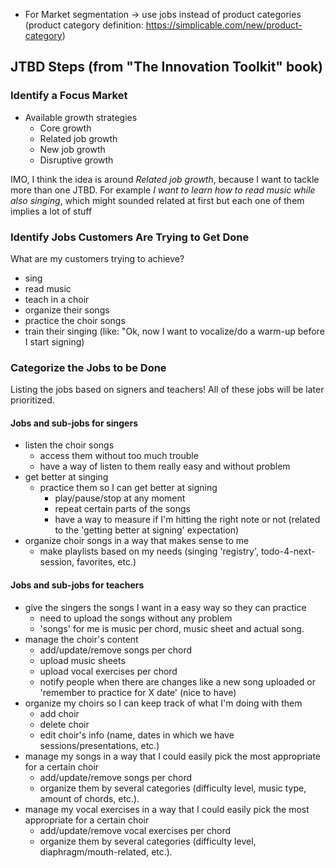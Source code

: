 * For Market segmentation -> use jobs instead of product categories (product category definition: https://simplicable.com/new/product-category)

## JTBD Steps (from "The Innovation Toolkit" book)

### Identify a Focus Market

* Available growth strategies
    * Core growth
    * Related job growth
    * New job growth
    * Disruptive growth

IMO, I think the idea is around _Related job growth_, because I want to tackle more than one JTBD. For example _I want to learn how to read music while also singing_, which might sounded related at first but each one of them implies a lot of stuff

### Identify Jobs Customers Are Trying to Get Done
What are my customers trying to achieve?
* sing
* read music
* teach in a choir
* organize their songs
* practice the choir songs
* train their singing (like: "Ok, now I want to vocalize/do a warm-up before I start signing)

### Categorize the Jobs to be Done
Listing the jobs based on signers and teachers!
All of these jobs will be later prioritized.

#### Jobs and sub-jobs for singers
* listen the choir songs
    * access them without too much trouble
    * have a way of listen to them really easy and without problem
* get better at singing
    * practice them so I can get better at signing
        * play/pause/stop at any moment
        * repeat certain parts of the songs
        * have a way to measure if I'm hitting the right note or not (related to the 'getting better at signing' expectation)
* organize choir songs in a way that makes sense to me
    * make playlists based on my needs (singing 'registry', todo-4-next-session, favorites, etc.)

#### Jobs and sub-jobs for teachers
* give the singers the songs I want in a easy way so they can practice
    * need to upload the songs without any problem
    * 'songs' for me is music per chord, music sheet and actual song.
* manage the choir's content
    * add/update/remove songs per chord
    * upload music sheets
    * upload vocal exercises per chord
    * notify people when there are changes like a new song uploaded or 'remember to practice for X date' (nice to have)
* organize my choirs so I can keep track of what I'm doing with them
    * add choir
    * delete choir
    * edit choir's info (name, dates in which we have sessions/presentations, etc.)
* manage my songs in a way that I could easily pick the most appropriate for a certain choir
    * add/update/remove songs per chord
    * organize them by several categories (difficulty level, music type, amount of chords, etc.).
* manage my vocal exercises in a way that I could easily pick the most appropriate for a certain choir
    * add/update/remove vocal exercises per chord
    * organize them by several categories (difficulty level, diaphragm/mouth-related, etc.).


